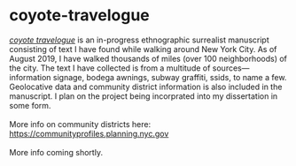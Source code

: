 # coyote-travelogue

<a href="https://static.tumblr.com/7ggoisn/y1npvmnc9/coyote_travelogue.pdf"><i>coyote travelogue</i></a> is an in-progress ethnographic surrealist manuscript consisting of text I have found while walking around New York City. 
As of August 2019, I have walked thousands of miles (over 100 neighborhoods) of the city. The text I have collected is from a multitude of sources—information signage, bodega awnings, subway graffiti, ssids, to name a few. Geolocative data and community district information is also included in the manuscript. I plan on
the project being incorprated into my dissertation in some form.<br>
<br>
More info on community districts here: https://communityprofiles.planning.nyc.gov<br>
<br>
More info coming shortly. 
